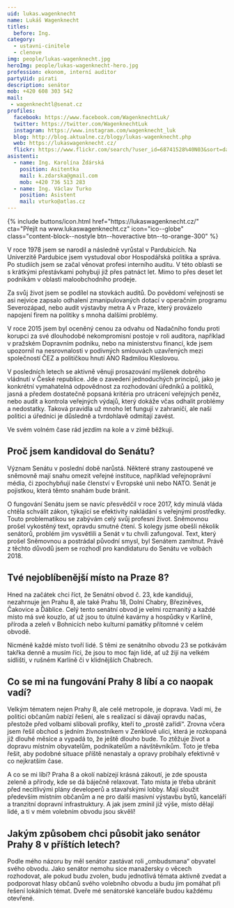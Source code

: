```yaml
---
uid: lukas.wagenknecht
name: Lukáš Wagenknecht
titles:
  before: Ing.
category:
  - ustavni-cinitele
  - clenove
img: people/lukas-wagenknecht.jpg
heroImg: people/lukas-wagenknecht-hero.jpg
profession: ekonom, interní auditor
partyUid: pirati
description: senátor
mob: +420 608 303 542
mail:
 - wagenknechtl@senat.cz
profiles:
  facebook: https://www.facebook.com/WagenknechtLuk/
  twitter: https://twitter.com/WagenknechtLuk
  instagram: https://www.instagram.com/wagenknecht_luk
  blog: http://blog.aktualne.cz/blogy/lukas-wagenknecht.php
  web: https://lukaswagenknecht.cz/
  flickr: https://www.flickr.com/search/?user_id=68741528%40N03&sort=date-taken-desc&view_all=1&text=luk%C3%A1%C5%A1%20wagenknecht 
asistenti:
  - name: Ing. Karolína Ždárská
    position: Asitentka
    mail: k.zdarska@gmail.com
    mob: +420 736 513 283
  - name: Ing. Václav Turko
    position: Asistent
    mail: vturko@atlas.cz
---
```

<div class="mb-4">
{% include buttons/icon.html href="https://lukaswagenknecht.cz/" cta="Přejít na www.lukaswagenknecht.cz" icon="ico--globe" class="content-block--nostyle btn--hoveractive btn--to-orange-300" %}
</div>

V roce 1978 jsem se narodil a následně vyrůstal v Pardubicích. Na Univerzitě Pardubice jsem vystudoval obor Hospodářská politika a správa. Po studiích jsem se začal věnovat profesi interního auditu. V této oblasti se s krátkými přestávkami pohybuji již přes patnáct let. Mimo to přes deset let podnikám v oblasti maloobchodního prodeje.

Za svůj život jsem se podílel na stovkách auditů. Do povědomí veřejnosti se asi nejvíce zapsalo odhalení zmanipulovaných dotací v operačním programu Severozápad, nebo audit výstavby metra A v Praze, který provázelo napojení firem na politiky s mnoha dalšími problémy.

V roce 2015 jsem byl oceněný cenou za odvahu od Nadačního fondu proti korupci za své dlouhodobé nekompromisní postoje v roli auditora, například v pražském Dopravním podniku, nebo na ministerstvu financí, kde jsem upozornil na nesrovnalosti v podivných smlouvách uzavřených mezi společností ČEZ a političkou hnutí ANO Radmilou Kleslovou.

V posledních letech se aktivně věnuji prosazování myšlenek dobrého vládnutí v České republice. Jde o zavedení jednoduchých principů, jako je konkrétní vymahatelná odpovědnost za rozhodování úředníků a politiků, jasná a předem dostatečně popsaná kritéria pro utrácení veřejných peněz, nebo audit a kontrola veřejných výdajů, který dokáže včas odhalit problémy a nedostatky. Taková pravidla už mnoho let fungují v zahraničí, ale naši politici a úředníci je důsledně a tvrdohlavě odmítají zavést.

Ve svém volném čase rád jezdím na kole a v zimě běžkuji.


## Proč jsem kandidoval do Senátu?

Význam Senátu v poslední době narůstá. Některé strany zastoupené ve
sněmovně mají snahu omezit veřejné instituce, například veřejnoprávní
média, či zpochybňují naše členství v Evropské unii nebo NATO. Senát je
pojistkou, která těmto snahám bude bránit.

O fungování Senátu jsem se navíc přesvědčil v roce 2017, kdy minulá
vláda chtěla schválit zákon, týkající se efektivity nakládání s veřejnými
prostředky. Touto problematikou se zabývám celý svůj profesní život.
Sněmovnou prošel vykostěný text, opravdu smutné čtení. S kolegy jsme obešli
několik senátorů, problém jim vysvětlili a Senát v tu chvíli
zafungoval. Text, který prošel Sněmovnou a postrádal původní smysl, byl
Senátem zamítnut. Právě z těchto důvodů jsem se rozhodl pro kandidaturu do
Senátu ve volbách 2018.


## Tvé nejoblíbenější místo na Praze 8?

Hned na začátek chci říct, že Senátní obvod č. 23, kde kandiduji,
nezahrnuje jen Prahu 8, ale také Prahu 18, Dolní Chabry, Březiněves,
Čakovice a Ďáblice. Celý tento senátní obvod je velmi rozmanitý a každé
místo má své kouzlo, ať už jsou to útulné kavárny a hospůdky v Karlíně,
příroda a zeleň v Bohnicích nebo kulturní památky přítomné v celém obvodě.

Nicméně každé místo tvoří lidé. S těmi ze senátního obvodu 23 se potkávám
takřka denně a musím říci, že jsou to moc fajn lidé, ať už žijí na velkém
sídlišti, v rušném Karlíně či v klidnějších Chabrech.

## Co se mi na fungování Prahy 8 líbí a co naopak vadí?

Velkým tématem nejen Prahy 8, ale celé metropole, je doprava. Vadí mi, že
politici občanům nabízí řešení, ale s realizací si dávají opravdu načas,
přestože před volbami slibovali profíky, kteří to „prostě zařídí“. Zrovna
včera jsem řešil obchod s jedním živnostníkem v Zenklově ulici, která je
rozkopaná již dlouhé měsíce a vypadá to, že ještě dlouho bude. To ztěžuje
život a dopravu místním obyvatelům, podnikatelům a návštěvníkům. Toto je
třeba řešit, aby podobné situace příště nenastaly a opravy probíhaly
efektivně v co nejkratším čase.

A co se mi líbí? Praha 8 a okolí nabízejí krásná zákoutí, je zde spousta
zeleně a přírody, kde se dá báječně relaxovat. Tato místa je třeba ubránit
před necitlivými plány developerů a stavařskými lobby. Mají sloužit
především místním občanům a ne pro další masivní výstavbu bytů, kanceláří a
tranzitní dopravní infrastruktury. A jak jsem zmínil již výše, místo
dělají lidé, a ti v mém volebním obvodu jsou skvělí!

## Jakým způsobem chci působit jako senátor Prahy 8 v příštích letech?

Podle mého názoru by měl senátor zastávat roli „ombudsmana“ obyvatel svého
obvodu. Jako senátor nemohu sice manažersky o věcech rozhodovat, ale pokud
budu zvolen, budu jednotlivá témata aktivně zvedat a podporovat hlasy
občanů svého volebního obvodu a budu jim pomáhat při řešení lokálních
témat. Dveře mé senátorské kanceláře budou každému otevřené.
